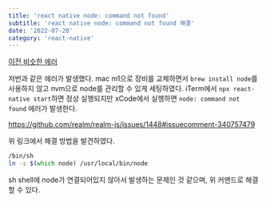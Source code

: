 ```yaml
---
title: 'react native node: command not found'
subtitle: 'react native node: command not found 해결'
date: '2022-07-20'
category: 'react-native'
---
```


[이전 비슷한 에러](https://velog.io/@hojin9622/react-native-0.67-%EB%B2%84%EC%A0%84-%EC%97%85%EA%B7%B8%EB%A0%88%EC%9D%B4%EB%93%9C-%ED%9B%84-fbreactnativespec-command-phasescriptexecution-failed-with-a-nonzero-exit-code-%EC%97%90%EB%9F%AC)

저번과 같은 에러가 발생했다.
mac m1으로 장비를 교체하면서 `brew install node`를 사용하지 않고 nvm으로 node를 관리할 수 있게 세팅하였다.
iTerm에서 `npx react-native start`하면 정상 실행되지만 xCode에서 실행하면 `node: command not found` 에러가 발생한다.

https://github.com/realm/realm-js/issues/1448#issuecomment-340757479

위 링크에서 해결 방법을 발견하였다.

```zsh
/bin/sh
ln -s $(which node) /usr/local/bin/node
```

sh shell에 node가 연결되어있지 않아서 발생하는 문제인 것 같으며, 위 커맨드로 해결할 수 있다.
